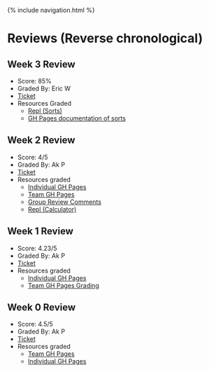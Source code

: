 {% include navigation.html %}

# Reviews (Reverse chronological)

## Week 3 Review
- Score: 85%
- Graded By: Eric W
- [Ticket](https://github.com/kylem314/CSA-Tri-3/issues/2)
- Resources Graded
  - [Repl (Sorts)](https://replit.com/@KyleMyint/CSA-Tri-3#Sort.java)
  - [GH Pages documentation of sorts](https://kylem314.github.io/CSA-Tri-3/datastructures)

## Week 2 Review
- Score: 4/5
- Graded By: Ak P
- [Ticket](https://github.com/kylem314/btbw/issues/11#issuecomment-1082210341)
- Resources graded
  - [Individual GH Pages](https://kylem314.github.io/CSA-Tri-3/)
  - [Team GH Pages](https://kylem314.github.io/btbw/)
  - [Group Review Comments](https://github.com/gracele246/theshop/issues/12#issuecomment-1079214014)
  - [Repl (Calculator)](https://replit.com/@KyleMyint/CSA-Tri-3#Calculator.java)

## Week 1 Review
- Score: 4.23/5
- Graded By: Ak P
- [Ticket](https://github.com/kylem314/CSA-Tri-3/issues/1)
- Resources graded
  - [Individual GH Pages](https://kylem314.github.io/CSA-Tri-3/)
  - [Team GH Pages Grading](https://github.com/kylem314/btbw/issues/9#issuecomment-1072627130)

## Week 0 Review
- Score: 4.5/5
- Graded By: Ak P
- [Ticket](https://github.com/kylem314/btbw/issues/6)
- Resources graded
  - [Team GH Pages](https://kylem314.github.io/btbw/) 
  - [Individual GH Pages](https://kylem314.github.io/CSA-Tri-3/) 
